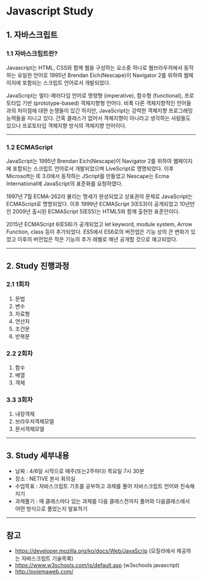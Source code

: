 # Javascript Study
## 1. 자바스크립트
### 1.1 자바스크립트란? 

Javascript는 HTML, CSS와 함께 웹을 구성하는 요소중 하나로 웹브라우저에서 동작하는 유일한 언어로 1995년 Brendan Eich(Nescape)이 Navigator 2를 위하여 웹페이지에 포함되는 스크립트 언어로서 개발되었다.

JavaScript는 멀티-패러다임 언어로 명령형 (imperative), 함수형 (functional), 프로토타입 기반 (prototype-based) 객체지향형 언어다. 비록 다른 객체지향적인 언어들과의 차이점에 대한 논쟁들이 있긴 하지만, JavaScript는 강력한 객체지향 프로그래밍 능력들을 지니고 있다. 간혹 클래스가 없어서 객체지향이 아니라고 생각하는 사람들도 있으나 프로토타입 객체지향 방식의 객체지향 언어이다.

<hr/>

### 1.2 ECMAScript

JavaScript는 1995년 Brendan Eich(Nescape)이 Navigator 2를 위하여 웹페이지에 포함되는 스크립트 언어로서 개발되었으며 LiveScript로 명명되었다. 이후 Microsoft는 IE 3.0에서 동작하는 JScript를 만들었고 Nescape는 Ecma International에 JavaScript의 표준화를 요청하였다.

1997년 7월 ECMA-262라 불리는 명세가 완성되었고 상표권의 문제로 JavaScript는 ECMAScript로 명명되었다. 
이후 1999년 ECMAScript 3(ES3)이 공개되었고 10년만인 2009년 출시된 ECMAScript 5(ES5)는 HTML5와 함께 출현한 표준안이다.

2015년 ECMAScript 6(ES6)가 공개되었고 let keyword, module system, Arrow Function, class 등이 추가되었다. 
ES5에서 ES6로의 버전업은 기능 상의 큰 변화가 있었고 이후의 버전업은 작은 기능의 추가 레벨로 매년 공개할 것으로 예고되었다.

<hr/>

## 2. Study 진행과정
### 2.1 1회차 
1. 문법
2. 변수
3. 자료형
4. 연산자
5. 조건문
6. 반복문

### 2.2 2회차
1. 함수
2. 배열
3. 객체

### 3.3 3회차
1. 내장객체
2. 브라우저객체모델
3. 문서객체모델

<hr/>

## 3. Study 세부내용
- 날짜 : 4/6일 시작으로 매주(또는2주마다) 목요일 7시 30분
- 장소 : NETIVE 본사 회의실
- 수업목표 : 자바스크립트 기초를 공부하고 과제를 풀어 자바스크립트 언어와 친숙해지기
- 과제풀기 : 매 클래스마다 있는 과제를 다음 클래스전까지 풀어와 다음클래스에서 어떤 방식으로 풀었는지 발표하기 

<hr/>
 
## 참고
- https://developer.mozilla.org/ko/docs/Web/JavaScrip (모질라에서 제공하는 자바스크립트 기술목록)
- https://www.w3schools.com/js/default.asp (w3schools javascript)
- http://poiemaweb.com/

